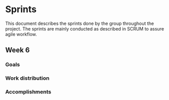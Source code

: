 # Sprints

This document describes the sprints done by the group throughout the project. The sprints are
mainly conducted as described in SCRUM to assure agile workflow.

## Week 6

### Goals

### Work distribution

### Accomplishments
